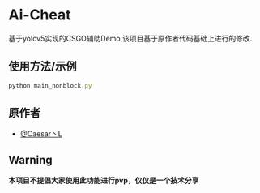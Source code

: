 
# Ai-Cheat

基于yolov5实现的CSGO辅助Demo,该项目基于原作者代码基础上进行的修改.


## 使用方法/示例

```javascript
python main_nonblock.py
```


## 原作者

- [@Caesar丶L](https://space.bilibili.com/14796576)


## Warning

**本项目不提倡大家使用此功能进行pvp，仅仅是一个技术分享**